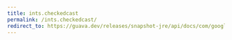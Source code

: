 ```yaml
---
title: ints.checkedcast
permalink: /ints.checkedcast/
redirect_to: https://guava.dev/releases/snapshot-jre/api/docs/com/google/common/primitives/Ints.html#checkedCast-long-
---
```

